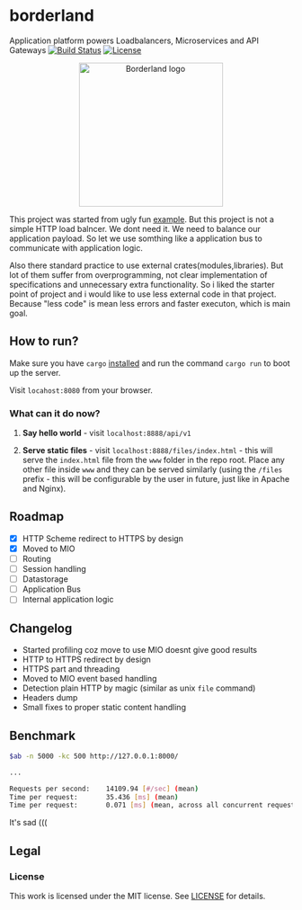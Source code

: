 # borderland

Application platform powers Loadbalancers, Microservices and API Gateways
[![Build Status](https://travis-ci.org/ohyo-io/borderland.svg)](https://travis-ci.org/ohyo-io/borderland)
[![License](https://img.shields.io/badge/License-BSD2-blue.svg)](LICENSE)

<p align="center">
    <img src="https://raw.githubusercontent.com/wiki/ohyo-io/borderland/images/logo_borderland.png" alt="Borderland logo" width="256" />
</p>

This project was started from ugly fun [example](ttps://github.com/PritiKumr/rust-httpd). But this project is not a simple HTTP load balncer. We dont need it. We need to balance our application payload. So let we use somthing like a application bus to communicate with application logic.

Also there standard practice to use external crates(modules,libraries). But lot of them suffer from overprogramming, not clear implementation of specifications and unnecessary extra functionality. So i liked the starter point of project and i would like to use less external code in that project. Because "less code" is mean less errors and faster executon, which is main goal.

## How to run?

Make sure you have `cargo` [installed](https://www.rust-lang.org/en-US/install.html) and run the command `cargo run` to boot up the server.

Visit `locahost:8080` from your browser.

### What can it do now?

1.  **Say hello world** - visit `localhost:8888/api/v1`

2.  **Serve static files** - visit `localhost:8888/files/index.html` - this will serve the `index.html` file from the `www` folder in the repo root. Place any other file inside `www` and they can be served similarly (using the `/files` prefix - this will be configurable by the user in future, just like in Apache and Nginx).

## Roadmap

- [x] HTTP Scheme redirect to HTTPS by design
- [x] Moved to MIO
- [ ] Routing
- [ ] Session handling
- [ ] Datastorage
- [ ] Application Bus
- [ ] Internal application logic

## Changelog

- Started profiling coz move to use MIO doesnt give good results
- HTTP to HTTPS redirect by design
- HTTPS part and threading
- Moved to MIO event based handling
- Detection plain HTTP by magic (similar as unix `file` command)
- Headers dump
- Small fixes to proper static content handling

## Benchmark

```bash
$ab -n 5000 -kc 500 http://127.0.0.1:8000/

...

Requests per second:    14109.94 [#/sec] (mean)
Time per request:       35.436 [ms] (mean)
Time per request:       0.071 [ms] (mean, across all concurrent requests)
```

It's sad (((

## Legal

### License

This work is licensed under the MIT license. See [LICENSE](./LICENSE) for details.
